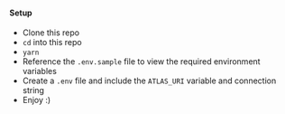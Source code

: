 #### Setup

- Clone this repo
- `cd` into this repo
- `yarn`
- Reference the `.env.sample` file to view the required environment variables
- Create a `.env` file and include the `ATLAS_URI` variable and connection string
- Enjoy :)
